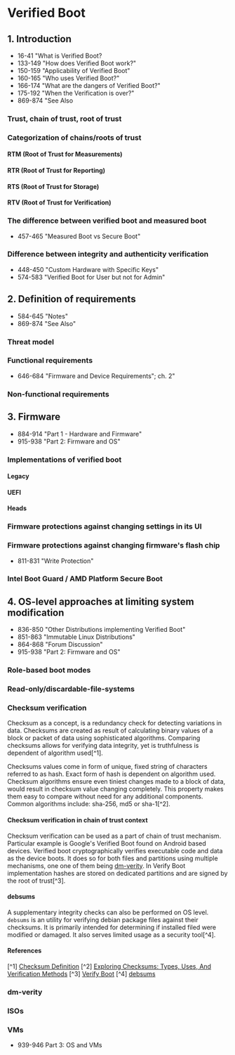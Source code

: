 # Verified Boot

## 1. Introduction
- 16-41 "What is Verified Boot?
- 133-149 "How does Verified Boot work?"
- 150-159 "Applicability of Verified Boot"
- 160-165 "Who uses Verified Boot?"
- 166-174 "What are the dangers of Verified Boot?"
- 175-192 "When the Verification is over?"
- 869-874 "See Also

### Trust, chain of trust, root of trust

### Categorization of chains/roots of trust

#### RTM (Root of Trust for Measurements)

#### RTR (Root of Trust for Reporting)

#### RTS (Root of Trust for Storage)

#### RTV (Root of Trust for Verification)

### The difference between verified boot and measured boot
- 457-465    "Measured Boot vs Secure Boot"

### Difference between integrity and authenticity verification
- 448-450 "Custom Hardware with Specific Keys"
- 574-583 "Verified Boot for User but not for Admin"

## 2. Definition of requirements
- 584-645    "Notes"
- 869-874    "See Also"

### Threat model

### Functional requirements
- 646-684    "Firmware and Device Requirements"; ch. 2"

### Non-functional requirements

## 3. Firmware 
- 884-914    "Part 1 - Hardware and Firmware"
- 915-938    "Part 2: Firmware and OS"

### Implementations of verified boot

#### Legacy 

#### UEFI 

#### Heads

### Firmware protections against changing settings in its UI

### Firmware protections against changing firmware's flash chip
- 811-831    "Write Protection"

### Intel Boot Guard / AMD Platform Secure Boot

## 4. OS-level approaches at limiting system modification
- 836-850    "Other Distributions implementing Verified Boot"
- 851-863    "Immutable Linux Distributions"
- 864-868    "Forum Discussion"
- 915-938    "Part 2: Firmware and OS"

### Role-based boot modes

### Read-only/discardable-file-systems

### Checksum verification

Checksum as a concept, is a redundancy check for detecting variations in data.
Checksums are created as result of calculating binary values of a block or
packet of data using sophisticated algorithms. Comparing checksums allows for
verifying data integrity, yet is truthfulness is dependent of algorithm
used[^1].

Checksums values come in form of unique, fixed string of characters referred to
as hash. Exact form of hash is dependent on algorithm used. Checksum algorithms
ensure even tiniest changes made to a block of data, would result in checksum
value changing completely. This property makes them easy to compare without
need for any additional components. Common algorithms include: sha-256, md5 or
sha-1[^2].

#### Checksum verification in chain of trust context

Checksum verification can be used as a part of chain of trust mechanism.
Particular example is Google's Verified Boot found on Android based devices.
Verified boot cryptographically verifies executable code and data as the device
boots. It does so for both files and partitions using multiple mechanisms, one
one of them being [dm-verity](#dm-verity). In Verify Boot implementation hashes
are stored on dedicated partitions and are signed by the root of trust[^3].

#### debsums

A supplementary integrity checks can also be performed on OS level.
`debsums` is an utility for verifying debian package files against their
checksums. It is primarily intended for determining if installed filed were
modified or damaged. It also serves limited usage as a security tool[^4].

#### References

[^1] [Checksum Definition](https://www.linfo.org/checksum.html)
[^2] [Exploring Checksums: Types, Uses, And Verification Methods](https://linuxsecurity.com/features/what-are-checksums-why-should-you-be-using-them)
[^3] [Verify Boot](https://source.android.com/docs/security/features/verifiedboot/verified-boot)
[^4] [debsums](https://manpages.ubuntu.com/manpages/trusty/man1/debsums.1.html)

### dm-verity

### ISOs

### VMs
- 939-946    Part 3: OS and VMs
